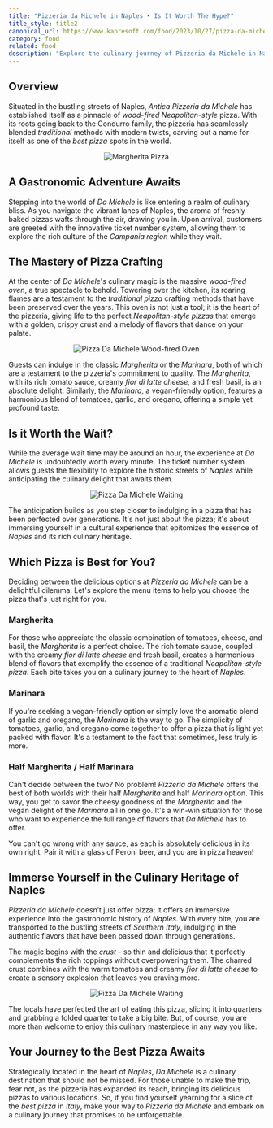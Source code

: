 ```yaml
---
title: "Pizzeria da Michele in Naples • Is It Worth The Hype?"
title_style: title2
canonical_url: https://www.kapresoft.com/food/2023/10/27/pizza-da-michele-naples.html
category: food
related: food
description: "Explore the culinary journey of Pizzeria da Michele in Naples, a renowned Naples pizza spot serving the best Margherita and Marinara pizzas."
---
```


## Overview

Situated in the bustling streets of Naples, _Antica Pizzeria da Michele_ has established itself as a pinnacle of _wood-fired Neapolitan-style_ pizza. With its roots going back to the Condurro family, the pizzeria has seamlessly blended _traditional_ methods with modern twists, carving out a name for itself as one of the _best pizza_ spots in the world.<!--excerpt-->

<div style="text-align: center; margin: 10px 0;">
<img src="https://cdngh.kapresoft.com/img/michele-margherita-pizza-bc212e0.jpg" alt="Margherita Pizza"/>
</div>

## A Gastronomic Adventure Awaits
Stepping into the world of _Da Michele_ is like entering a realm of culinary bliss. As you navigate the vibrant lanes of Naples, the aroma of freshly baked pizzas wafts through the air, drawing you in. Upon arrival, customers are greeted with the innovative ticket number system, allowing them to explore the rich culture of the _Campania region_ while they wait.

## The Mastery of Pizza Crafting
At the center of _Da Michele_'s culinary magic is the massive _wood-fired oven_, a true spectacle to behold. Towering over the kitchen, its roaring flames are a testament to the _traditional pizza_ crafting methods that have been preserved over the years. This oven is not just a tool; it is the heart of the pizzeria, giving life to the perfect _Neapolitan-style pizzas_ that emerge with a golden, crispy crust and a melody of flavors that dance on your palate.

<div style="text-align: center; margin: 10px 0;">
<img src="https://cdngh.kapresoft.com/img/michele-woodfired-oven-f8797d1.jpg" alt="Pizza Da Michele Wood-fired Oven"/>
</div>

Guests can indulge in the classic _Margherita_ or the _Marinara_, both of which are a testament to the pizzeria's commitment to quality. The _Margherita_, with its rich tomato sauce, creamy _fior di latte cheese_, and fresh basil, is an absolute delight. Similarly, the _Marinara_, a vegan-friendly option, features a harmonious blend of tomatoes, garlic, and oregano, offering a simple yet profound taste.

## Is it Worth the Wait?
While the average wait time may be around an hour, the experience at _Da Michele_ is undoubtedly worth every minute. The ticket number system allows guests the flexibility to explore the historic streets of _Naples_ while anticipating the culinary delight that awaits them. 

<div style="text-align: center; margin: 10px 0;">
<img src="https://cdngh.kapresoft.com/img/michele-ticket-waitline-1cc7c4e.jpg" alt="Pizza Da Michele Waiting"/>
</div>

The anticipation builds as you step closer to indulging in a pizza that has been perfected over generations. It's not just about the pizza; it's about immersing yourself in a cultural experience that epitomizes the essence of _Naples_ and its rich culinary heritage.

## Which Pizza is Best for You?

Deciding between the delicious options at _Pizzeria da Michele_ can be a delightful dilemma. Let's explore the menu items to help you choose the pizza that's just right for you.

### Margherita
For those who appreciate the classic combination of tomatoes, cheese, and basil, the _Margherita_ is a perfect choice. The rich tomato sauce, coupled with the creamy _fior di latte cheese_ and fresh basil, creates a harmonious blend of flavors that exemplify the essence of a traditional _Neapolitan-style pizza_. Each bite takes you on a culinary journey to the heart of _Naples_.

### Marinara
If you're seeking a vegan-friendly option or simply love the aromatic blend of garlic and oregano, the _Marinara_ is the way to go. The simplicity of tomatoes, garlic, and oregano come together to offer a pizza that is light yet packed with flavor. It's a testament to the fact that sometimes, less truly is more.

### Half Margherita / Half Marinara
Can't decide between the two? No problem! _Pizzeria da Michele_ offers the best of both worlds with their half _Margherita_ and half _Marinara_ option. This way, you get to savor the cheesy goodness of the _Margherita_ and the vegan delight of the _Marinara_ all in one go. It's a win-win situation for those who want to experience the full range of flavors that _Da Michele_ has to offer.

You can't go wrong with any sauce, as each is absolutely delicious in its own right. Pair it with a glass of Peroni beer, and you are in pizza heaven!

## Immerse Yourself in the Culinary Heritage of Naples
_Pizzeria da Michele_ doesn’t just offer pizza; it offers an immersive experience into the gastronomic history of _Naples_. With every bite, you are transported to the bustling streets of _Southern Italy_, indulging in the authentic flavors that have been passed down through generations.

The magic begins with the _crust_ - so thin and delicious that it perfectly complements the rich toppings without overpowering them. The charred crust combines with the warm tomatoes and creamy _fior di latte cheese_ to create a sensory explosion that leaves you craving more. 

<div style="text-align: center; margin: 10px 0;">
<img src="https://cdngh.kapresoft.com/img/michele-pizza-thin-97c9506.png" alt="Pizza Da Michele Waiting"/>
</div>

The locals have perfected the art of eating this pizza, slicing it into quarters and grabbing a folded quarter to take a big bite. But, of course, you are more than welcome to enjoy this culinary masterpiece in any way you like.


## Your Journey to the Best Pizza Awaits
Strategically located in the heart of _Naples_, _Da Michele_ is a culinary destination that should not be missed. For those unable to make the trip, fear not, as the pizzeria has expanded its reach, bringing its delicious pizzas to various locations. So, if you find yourself yearning for a slice of the _best pizza_ in _Italy_, make your way to _Pizzeria da Michele_ and embark on a culinary journey that promises to be unforgettable.
